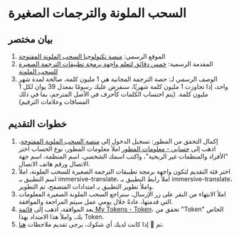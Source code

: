 # السحب الملونة والترجمات الصغيرة

## بيان مختصر

1. الموقع الرسمي: [منصة تكنولوجيا السحب الملونة المفتوحة](https://dashboard.caiyunapp.com/)
2. المقدمة الرسمية: [خمس دقائق لتعلم واجهة برمجة تطبيقات الترجمة الصغيرة للسحب الملونة](https://docs.caiyunapp.com/blog/2018/09/03/lingocloud-api/)
3. الوصف الرسمي لـ: حصة الترجمة المجانية هي 1 مليون كلمة، صالحة لمدة شهر واحد، إذا تجاوزت 1 مليون كلمة شهريًا، سنفرض عليك رسومًا بمعدل 39 يوان لكل 1 مليون كلمة. (يتم احتساب الكلمات كأحرف في الأصل المترجم، بما في ذلك المسافات وعلامات الترقيم)

## خطوات التقديم

1. إكمال التحقق من المطور: تسجيل الدخول إلى [منصة السحب الملونة المفتوحة](https://dashboard.caiyunapp.com/)، اذهب إلى [حسابي - معلومات المطور](https://dashboard.caiyunapp.com/user/user/info/) املأ معلومات المطور، نوع الحساب اختر "الأفراد والمنظمات غير الربحية"، واكتب اسمك الشخصي، اسم المنظمة، اسم جهة الاتصال ورقم هاتف الاتصال.
2. اختر فئة التقديم لتكون واجهة برمجة تطبيقات الترجمة الصغيرة للسحب الملونة، املأ اسم التطبيق بـ immersive-translate، املأ رابط التطبيق بـ immersive-translate، واملأ تطوير التطبيق بـ امتدادات المتصفح، تم التطوير.
3. املأ الانتهاء من النقر على زر الإرسال، ستراجع السحب الملونة الصغيرة المعلومات التي قدمتها، عادةً خلال يومي عمل سيتم المراجعة والموافقة.
4. بعد الموافقة، اذهب إلى [قائمة My Tokens - Token](https://dashboard.caiyunapp.com/v1/token/)، تحقق من "Token" الخاص بك، واملأ هذا الامتداد بهذا Token.
5. تم 🎉 إذا كانت لديك أي شكوك، يرجى تقديم ملاحظات [هنا](https://github.com/immersive-translate/immersive-translate/issues/137).
